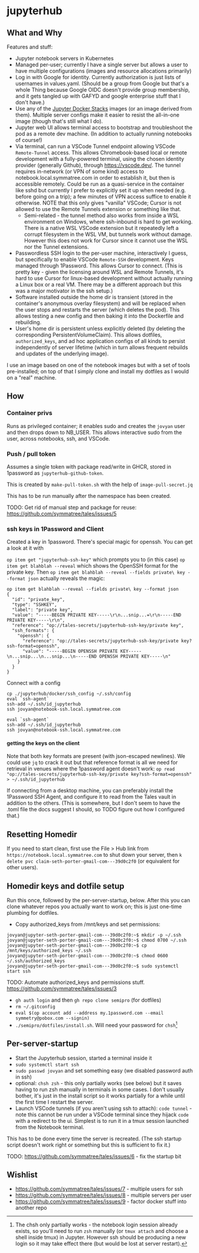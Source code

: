 # jupyterhub

## What and Why

Features and stuff:

* Jupyter notebook servers in Kubernetes
* Managed per-user; currently I have a single server but allows a user to have
  multiple configurations (images and resource allocations primarily)
* Log in with Google for identity. Currently authorization is just lists of
  usernames in values.yaml. (Should be a group from Google but that's a whole Thing
  because Google OIDC doesn't provide group membership, and it gets tangled up
  with GAFYD and google enterprise stuff that I don't have.)
* Use any of the [Jupyter Docker Stacks](https://jupyter-docker-stacks.readthedocs.io/en/latest/)
  images (or an image derived from them). Multiple server configs make it
  easier to resist the all-in-one image (though that's still what I do).
* Jupyter web UI allows terminal access to bootstrap and troubleshoot the pod as
  a remote dev machine. (In addition to actually running notebooks of course!)
* Via terminal, can run a VSCode Tunnel endpoint allowing VSCode `Remote-Tunnel` access.
  This allows Chromebook-based local or remote development with a fully-powered terminal,
  using the chosen identity provider (generally Github), through https://vscode.dev/. The
  tunnel requires in-network (or VPN of some kind) access to notebook.local.symmatree.com
  in order to establish it, but then is accessible remotely. Could be run as a quasi-service
  in the container like sshd but currently I prefer to explicitly set it up when needed
  (e.g. before going on a trip); a few minutes of VPN access suffice to enable it otherwise.
  NOTE that this only gives "vanilla" VSCode; Cursor is not allowed to use the Remote Tunnels
  extension or something like that.
    * Semi-related - the tunnel method also works from inside a WSL environment on Windows,
      where ssh-inbound is hard to get working. There is a native WSL VSCode extension but
      it repeatedly left a corrupt filesystem in the WSL VM, but tunnels work without damage.
      However this does not work for Cursor since it cannot use the WSL nor the Tunnel extensions.
* Passwordless SSH login to the per-user machine, interactively I guess, but specifically
  to enable VSCode `Remote-SSH` development. Keys managed through 1Password. This allows
  Cursor to connect. (This is pretty key - given the licensing around WSL and Remote Tunnels,
  it's hard to use Cursor for linux-based development without actually running a Linux box
  or a real VM. There may be a different approach but this was a major motivator in the ssh
  setup.)
* Software installed outside the home dir is transient (stored in the container's anonymous overlay
  filesystem) and will be replaced when the user stops and restarts the server (which deletes the pod).
  This allows testing a new config and then baking it into the Dockerfile and rebuilding.
* User's home dir is persistent unless explicitly deleted (by deleting the corresponding
  PersistentVolumeClaim). This allows dotfiles, `authorized_keys`, and ad hoc application configs
  of all kinds to persist independently of server lifetime (which in turn allows frequent
  rebuilds and updates of the underlying image).

I use an image based on one of the notebook images but with a set of tools pre-installed;
on top of that I simply clone and install my dotfiles as I would on a "real" machine.

## How

### Container privs

Runs as privileged container; it enables sudo and creates the `jovyan` user and
then drops down to NB_USER. This allows interactive sudo from the user, across notebooks,
ssh, and VSCode.

### Push / pull token

Assumes a single token with package read/write in GHCR, stored in
1password as `jupyterhub-github-token`.

This is created by `make-pull-token.sh` with the help of `image-pull-secret.jq`

This has to be run manually after the namespace has been created.

TODO: Get rid of manual step and package for reuse: https://github.com/symmatree/tales/issues/5

### ssh keys in 1Password and Client

Created a key in 1password. There's special magic for openssh. You can get a look at it with

`op item get "jupyterhub-ssh-key"` which prompts you to (in this case)
`op item get blahblah --reveal` which shows the OpenSSH
format for the private key. Then `op item get blahblah --reveal --fields private\ key --format json`
actually reveals the magic:

```
op item get blahblah --reveal --fields private\ key --format json
{
  "id": "private_key",
  "type": "SSHKEY",
  "label": "private key",
  "value": "-----BEGIN PRIVATE KEY-----\r\n...snip...=\r\n-----END PRIVATE KEY-----\r\n",
  "reference": "op://tales-secrets/jupyterhub-ssh-key/private key",
  "ssh_formats": {
    "openssh": {
      "reference": "op://tales-secrets/jupyterhub-ssh-key/private key?ssh-format=openssh",
      "value": "-----BEGIN OPENSSH PRIVATE KEY-----\n...snip...\n...snip...\n-----END OPENSSH PRIVATE KEY-----\n"
    }
  }
}                   
```

Connect with a config

```
cp ./jupyterhub/docker/ssh_config ~/.ssh/config
eval `ssh-agent`
ssh-add ~/.ssh/id_jupyterhub
ssh jovyan@notebook-ssh.local.symmatree.com
```



```
eval `ssh-agent`
ssh-add ~/.ssh/id_jupyterhub
ssh jovyan@notebook-ssh.local.symmatree.com
```

#### getting the keys on the client

Note that both key formats are present (with json-escaped newlines). We could use `jq` to crack it out but that
reference format is all we need for retrieval in venues where the 1password agent doesn't work: `op read "op://tales-secrets/jupyterhub-ssh-key/private key?ssh-format=openssh" > ~/.ssh/id_jupyterhub`

If connecting from a desktop machine, you can preferably install the 1Password SSH Agent,
and configure it to read from the Tales vault in addition to the others. (This is somewhere,
but I don't seem to have the .toml file the docs suggest I should, so TODO figure out how
I configured that.)

## Resetting Homedir

If you need to start clean, first use the File > Hub link from
`https://notebook.local.symmatree.com` to shut down your server,
then `k delete pvc claim-seth-porter-gmail-com---39d0c2f0` (or
equivalent for other users).

## Homedir keys and dotfile setup

Run this once, followed by the per-server-startup, below. After this you can clone
whatever repos you actually want to work on; this is just one-time plumbing for dotfiles.

- Copy authorized_keys from /mnt/keys and set permissions:

```
jovyan@jupyter-seth-porter-gmail-com---39d0c2f0:~$ mkdir -p ~/.ssh
jovyan@jupyter-seth-porter-gmail-com---39d0c2f0:~$ chmod 0700 ~/.ssh
jovyan@jupyter-seth-porter-gmail-com---39d0c2f0:~$ cp /mnt/keys/authorized_keys ~/.ssh
jovyan@jupyter-seth-porter-gmail-com---39d0c2f0:~$ chmod 0600 ~/.ssh/authorized_keys 
jovyan@jupyter-seth-porter-gmail-com---39d0c2f0:~$ sudo systemctl start ssh
```

TODO: Automate authorized_keys and permissions stuff. https://github.com/symmatree/tales/issues/3

- `gh auth login` and then `gh repo clone semipro` (for dotfiles)
- `rm ~/.gitconfig`
- `eval $(op account add --address my.1password.com --email symmetry@pobox.com --signin)`
- `./semipro/dotfiles/install.sh`. Will need your password for `chsh`[^chsh]

[^chsh]: The chsh only partially works - the notebook login session already
  exists, so you'll need to run `zsh` manually (or `tmux attach` and
  choose a shell inside tmux) in Jupyter. However ssh should be producing
  a new login so it may take effect there (but would be lost at server
  restart).

## Per-server-startup

- Start the Jupyterhub session, started a terminal inside it
- `sudo systemctl start ssh`
- `sudo passwd jovyan` and set something easy (we disabled password auth in ssh)
- optional: `chsh zsh` - this only partially works (see below) but it saves having to
  run zsh manually in terminals in some cases. I don't usually bother, it's just in
  the install script so it works partially for a while until the first time I restart
  the server.
- Launch VSCode tunnels (if you aren't using ssh to attach): `code tunnel` - note this
  cannot be run under a VSCode terminal since they hijack `code` with a redirect to
  the ui. Simplest is to run it in a tmux session launched from the Notebook terminal.

This has to be done every time the server is recreated. (The ssh startup script
doesn't work right or something but this is sufficient to fix it.)

TODO: https://github.com/symmatree/tales/issues/6 - fix the startup bit

## Wishlist

* https://github.com/symmatree/tales/issues/7 - multiple users for ssh
* https://github.com/symmatree/tales/issues/8 - multiple servers per user
* https://github.com/symmatree/tales/issues/9 - factor docker stuff into another repo
